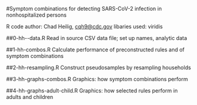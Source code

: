 #Symptom combinations for detecting SARS-CoV-2 infection in nonhospitalized persons

R code author: Chad Heilig, cqh9@cdc.gov
libaries used: viridis

##0-hh--data.R
  Read in source CSV data file; set up names, analytic data

##1-hh-combos.R
  Calculate performance of preconstructed rules and of symptom combinations

##2-hh-resampling.R
  Construct pseudosamples by resampling households

##3-hh-graphs-combos.R
  Graphics: how symptom combinations perform

##4-hh-graphs-adult-child.R
  Graphics: how selected rules perform in adults and children
